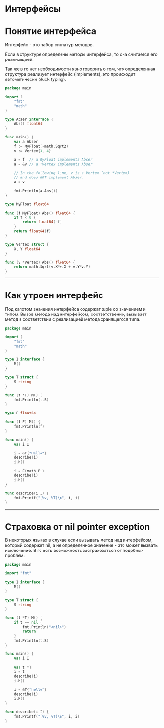 # Интерфейсы

# Понятие интерфейса
Интерфейс - это набор сигнатур методов. 

Если в структуре определены методы интерфейса, то она считается его реализацией.

Так же в го нет необходимости явно говорить о том, что определенная структура реализует интерфейс (implements), это происходит автоматически (duck typing).

```go
package main

import (
	"fmt"
	"math"
)

type Abser interface {
	Abs() float64
}

func main() {
	var a Abser
	f := MyFloat(-math.Sqrt2)
	v := Vertex{3, 4}

	a = f  // a MyFloat implements Abser
	a = &v // a *Vertex implements Abser

	// In the following line, v is a Vertex (not *Vertex)
	// and does NOT implement Abser.
	a = v

	fmt.Println(a.Abs())
}

type MyFloat float64

func (f MyFloat) Abs() float64 {
	if f < 0 {
		return float64(-f)
	}
	return float64(f)
}

type Vertex struct {
	X, Y float64
}

func (v *Vertex) Abs() float64 {
	return math.Sqrt(v.X*v.X + v.Y*v.Y)
}

```

---

# Как утроен интерфейс

Под капотом значения интерфейса содержат tuple со значением и типом. Вызов метода над интерфейсом, соответственно, вызывает метод в соответствии с реализацией метода хранящегося типа.

```go
package main

import (
	"fmt"
	"math"
)

type I interface {
	M()
}

type T struct {
	S string
}

func (t *T) M() {
	fmt.Println(t.S)
}

type F float64

func (f F) M() {
	fmt.Println(f)
}

func main() {
	var i I

	i = &T{"Hello"}
	describe(i)
	i.M()

	i = F(math.Pi)
	describe(i)
	i.M()
}

func describe(i I) {
	fmt.Printf("(%v, %T)\n", i, i)
}

```

---

# Страховка от nil pointer exception

В некоторых языках в случае если вызывать метод над интерфейсом, который содержит nil, а не определенное значение - это может вызвать исключение. В го есть возможность застраховаться от подобных проблем:

```go
package main

import "fmt"

type I interface {
	M()
}

type T struct {
	S string
}

func (t *T) M() {
	if t == nil {
		fmt.Println("<nil>")
		return
	}
	fmt.Println(t.S)
}

func main() {
	var i I

	var t *T
	i = t
	describe(i)
	i.M()

	i = &T{"hello"}
	describe(i)
	i.M()
}

func describe(i I) {
	fmt.Printf("(%v, %T)\n", i, i)
}

```

